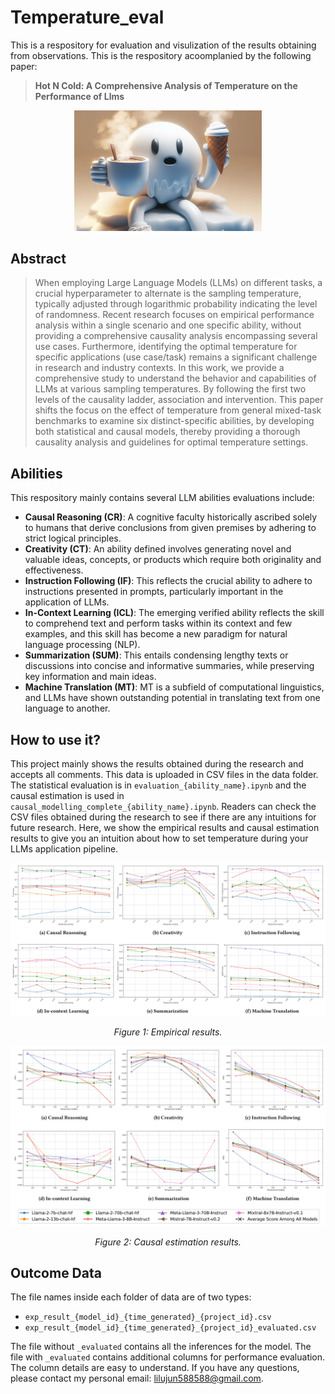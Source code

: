 # Temperature_eval

This is a respository for evaluation and visulization of the results obtaining from observations. This is the respository acoomplanied by the following paper:

> **Hot N Cold: A Comprehensive Analysis of Temperature on the Performance of Llms**

<p align="center">
  <img src="images/head.jpeg" alt="empirical" width="300">
</p>


## Abstract

> When employing Large Language Models (LLMs) on different tasks, a crucial hyperparameter to alternate is the sampling temperature, typically adjusted through logarithmic probability indicating the level of randomness. Recent research focuses on empirical performance analysis within a single scenario and one specific ability, without providing a comprehensive causality analysis encompassing several use cases.  Furthermore, identifying the optimal temperature for specific applications (use case/task) remains a significant challenge in research and industry contexts. In this work, we provide a comprehensive study to understand the behavior and capabilities of LLMs at various sampling temperatures. By following the first two levels of the causality ladder,  association and intervention. This paper shifts the focus on the effect of temperature from general mixed-task benchmarks to examine six distinct-specific abilities, by developing both statistical and causal models, thereby providing a thorough causality analysis and guidelines for optimal temperature settings.
## Abilities
This respository mainly contains several LLM abilities evaluations include: 

- **Causal Reasoning (CR)**: A cognitive faculty historically ascribed solely to humans that derive conclusions from given premises by adhering to strict logical principles.
- **Creativity (CT)**: An ability defined involves generating novel and valuable ideas, concepts, or products which require both originality and effectiveness.
- **Instruction Following (IF)**: This reflects the crucial ability to adhere to instructions presented in prompts, particularly important in the application of LLMs.
- **In-Context Learning (ICL)**: The emerging verified ability reflects the skill to comprehend text and perform tasks within its context and few examples, and this skill has become a new paradigm for natural language processing (NLP).
- **Summarization (SUM)**: This entails condensing lengthy texts or discussions into concise and informative summaries, while preserving key information and main ideas.
- **Machine Translation (MT)**: MT is a subfield of computational linguistics, and LLMs have shown outstanding potential in translating text from one language to another.



## How to use it?


This project mainly shows the results obtained during the research and accepts all comments. This data is uploaded in CSV files in the data folder. The statistical evaluation is in `evaluation_{ability_name}.ipynb` and the causal estimation is used in `causal_modelling_complete_{ability_name}.ipynb`. Readers can check the CSV files obtained during the research to see if there are any intuitions for future research. Here, we show the empirical results and causal estimation results to give you an intuition about how to set temperature during your LLMs application pipeline.

![empirical](images/stats.png)

<p align="center"><em>Figure 1: Empirical results.</em></p>

![causal estimation results](images/causal.png)
<p align="center"><em>Figure 2: Causal estimation results.</em></p>

## Outcome Data

The file names inside each folder of data are of two types:

- `exp_result_{model_id}_{time_generated}_{project_id}.csv`
- `exp_result_{model_id}_{time_generated}_{project_id}_evaluated.csv`

The file without `_evaluated` contains all the inferences for the model. The file with `_evaluated` contains additional columns for performance evaluation. The column details are easy to understand. If you have any questions, please contact my personal email: lilujun588588@gmail.com.

